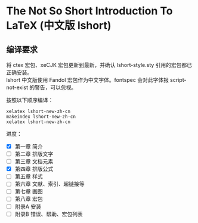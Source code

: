 The Not So Short Introduction To LaTeX (中文版 lshort)
===

编译要求
---
将 ctex 宏包、xeCJK 宏包更新到最新，并确认 lshort-style.sty 引用的宏包都已正确安装。  
lshort 中文版使用 Fandol 宏包作为中文字体。fontspec 会对此字体报 script-not-exist 的警告，可以忽视。

按照以下顺序编译：
```
xelatex lshort-new-zh-cn
makeindex lshort-new-zh-cn
xelatex lshort-new-zh-cn
```

进度：

- [x] 第一章 简介
- [ ] 第二章 排版文字
- [ ] 第三章 文档元素
- [x] 第四章 排版公式
- [ ] 第五章 样式
- [ ] 第六章 文献、索引、超链接等
- [ ] 第七章 画图
- [ ] 第八章 宏包
- [ ] 附录A  安装
- [ ] 附录B  错误、帮助、宏包列表
